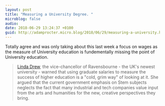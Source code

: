 ```yaml
---
layout: post
title: "Measuring a University Degree. "
microblog: false
audio: 
date: 2018-06-29 13:24:37 +0100
guid: http://adamprocter.micro.blog/2018/06/29/measuring-a-university.html
---
```

Totally agree and was only taking about this last week a focus on wages as the measure of University education is fundementally missing the point of University education. 

> [Linda Drew](http://dctr.pro/27r), the vice-chancellor of Ravensbourne - the UK's newest university - warned that using graduate salaries to measure the success of higher education is a "cold, grim way" of looking at it. She argued that the current government emphasis on Stem subjects neglects the fact that many industrial and tech companies value input from the arts and humanities for the new, creative perspectives they bring.
